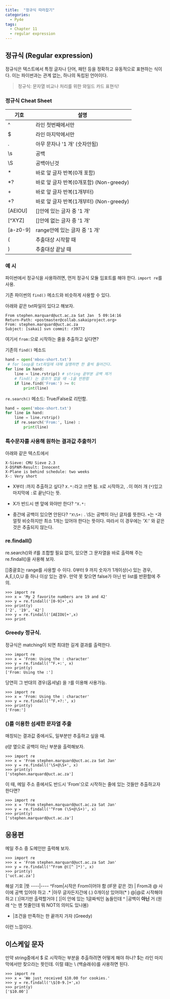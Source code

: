 ```yaml
---
title:  "정규식 따라잡기"
categories:
  - Py4e
tags:
  - Chapter 11
  - regular expression
---
```



## 정규식 (Regular expression)

정규식은 텍스트에서 특정 글자나 단어, 패턴 등을 정확하고 유동적으로 표현하는 식이다. 이는 파이썬과는 관계 없는, 하나의 독립된 언어이다. 

> 정규식: 문자열 비교나 처리를 위한 와일드 카드 표현식!

### 정규식 Cheat Sheet
기호|설명
----|----
^ | 라인 첫번째에서만
$ | 라인 마지막에서만 
. | 아무 문자나 '1 개' (숫자안됨)
\s | 공백 
\S | 공백아닌것 
* | 바로 앞 글자 반복(0개 포함)
*? | 바로 앞 글자 반복(0개포함) (Non-greedy)
+ | 바로 앞 글자 반복(1개부터)
+? | 바로 앞 글자 반복(1개부터) (Non-greedy)
[AEIOU]|[]안에 있는 글자 중 '1 개'
[^XYZ]|[]안에 없는 글자 중 '1 개'
[a-z0-9]|range안에 있는 글자 중 '1 개'
(|추출대상 시작할 때
)|추출대상 끝날 때

### 예 시 

파이썬에서 정규식을 사용하려면, 먼저 정규식 모듈 임포트를 해야 한다. `import re`를 사용. 

기존 파이썬의 `find()` 메소드와 비슷하게 사용할 수 있다. 

아래와 같은 txt파일이 있다고 해보자.

```
From stephen.marquard@uct.ac.za Sat Jan  5 09:14:16 
Return-Path: <postmaster@collab.sakaiproject.org>
From: stephen.marquard@uct.ac.za
Subject: [sakai] svn commit: r39772 
```
여기서 `from:`으로 시작하는 줄을 추출하고 싶다면?

기존의 `find()` 메소드 

```python
hand = open('mbox-short.txt')
 # for loop을 txt파일에 대해 실행하면 한 줄씩 들어간다. 
for line in hand:
	line = line.rstrip() # string 끝부분 공백 제거 
	# find() 는 결과가 없을 때 -1을 반환함 
	if line.find('From:') >= 0:
		print(line)
```

`re.search()` 메소드: True/False로 리턴함. 

```python
hand = open('mbox-short.txt')
for line in hand:
    line = line.rstrip()
 	if re.search('From:', line) :
 		print(line)
```


### 특수문자를 사용해 원하는 결과값 추출하기 

아래와 같은 텍스트에서 
```
X-Sieve: CMU Sieve 2.3
X-DSPAM-Result: Innocent
X-Plane is behind schedule: two weeks
X-: Very short
```

- X부터 :까지 추출하고 싶다? `X.*:`라고 쓰면 됨. `X`로 시작하고, `.`이 여러 개 (`*`)있고 마지막에 `:`로 끝난다는 뜻. 

- X가 반드시 맨 앞에 와야만 한다? `^X.*:` 

- 중간에 공백이 있으면 안된다? `^X\S+:` . \S는 공백이 아닌 글자를 뜻한다. `+`는 `*`과 얼핏 비슷하지만 최소 1개는 있어야 한다는 뜻이다. 따라서 이 경우에는 'X:' 와 같은 것은 추출되지 않는다. 


### re.findall() 

re.search()와 if를 조합할 필요 없이, 있으면 그 문자열을 바로 출력해 주는 re.findall()을 사용해 보자. 

[]중괄호는 range를 사용할 수 이다. 0부터 9 까지 숫자가 1개이상(`+`) 있는 경우, A,E,I,O,U 중 하나 이상 있는 경우.
만약 못 찾으면 false가 아닌 빈 list를 반환함에 주의. 

```
>>> import re
>>> x = 'My 2 favorite numbers are 19 and 42'
>>> y = re.findall('[0-9]+',x)
>>> print(y)
['2', '19', '42']
>>> y = re.findall('[AEIOU]+',x)
>>> print
```

### Greedy 정규식. 

정규식은 matching이 되면 최대한 길게 결과를 출력한다. 

```
>>> import re
>>> x = 'From: Using the : character'
>>> y = re.findall('^F.+:', x)
>>> print(y)
['From: Using the :']
```

당연히 그 반대의 경우(옵셔널) 을 `?`를 이용해 사용가능. 

```
>>> import re
>>> x = 'From: Using the : character'
>>> y = re.findall('^F.+?:', x)
>>> print(y)
['From:']
```

### ()를 이용한 섬세한 문자열 추출 

매칭되는 결과값 중에서도, 일부분만 추출하고 싶을 때. 

`@`양 옆으로 공백이 아닌 부분을 출력해보자. 

```
>>> import re
>>> x = 'From stephen.marquard@uct.ac.za Sat Jan'
>>> y = re.findall('\S+@\S+', x)
>>> print(y)
['stephen.marquard@uct.ac.za']
```

이 때, 메일 주소 중에서도 반드시 'From'으로 시작하는 줄에 있는 것들만 추출하고자 한다면? 

```
>>> import re
>>> x = 'From stephen.marquard@uct.ac.za Sat Jan'
>>> y = re.findall('^From (\S+@\S+)', x)
>>> print(y)
['stephen.marquard@uct.ac.za']
```

## 응용편 

메일 주소 중 도메인만 출력해 보자. 

```
>>> import re
>>> x = 'From stephen.marquard@uct.ac.za Sat Jan'
>>> y = re.findall('^From @([^ ]*)', x)
>>> print(y)
['uct.ac.za']
```

해설
기호 |뜻
----|----
^From|시작은 From이어야 함 (IF문 같은 것)
 | From과 @ 사이에 공백 있어야 하고
.* |아무 글자든지간에 (.) 0개이상 있어야(* )
@|@로 시작해야하고
( )|여기만 출력할거야
[ ]|이 안에 있는 1글짜씩인 놈들인데 
^  |공백이 **아닌** 거 (원래 ^는 맨 첫줄인데 뭐 NOT의 의미도 있나봄)
* |조건을 만족하는 한 끝까지 가자 (Greedy)

이런 느낌이다.

## 이스케잎 문자 

만약 string중에서 $ 로 시작하는 부분을 추출하려면 어떻게 해야 하나? $는 라인 마지막에서만 찾으라는 뜻인데. 이럴 떄는 \ (백슬래쉬)를 사용하면 된다. 

```
>>> import re
>>> x = 'We just received $10.00 for cookies.'
>>> y = re.findall('\$[0-9.]+',x)
>>> print(y)
['$10.00']
```

